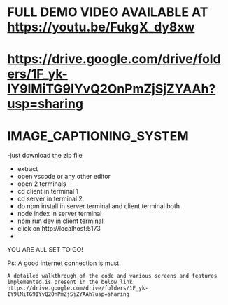 
# FULL DEMO VIDEO AVAILABLE AT  https://youtu.be/FukgX_dy8xw
# https://drive.google.com/drive/folders/1F_yk-IY9lMiTG9IYvQ2OnPmZjSjZYAAh?usp=sharing

# IMAGE_CAPTIONING_SYSTEM

-just download the zip file 
- extract
- open vscode or any other editor
- open 2 terminals
- cd client in terminal 1
- cd server in terminal 2
- do npm install in server terminal and client terminal both
- node index in server terminal
- npm run dev in client terminal
- click on http://localhost:5173
- 


  YOU ARE ALL SET TO GO!

Ps: A good internet connection is must.


```
A detailed walkthrough of the code and various screens and features implemented is present in the below link
https://drive.google.com/drive/folders/1F_yk-IY9lMiTG9IYvQ2OnPmZjSjZYAAh?usp=sharing

```
